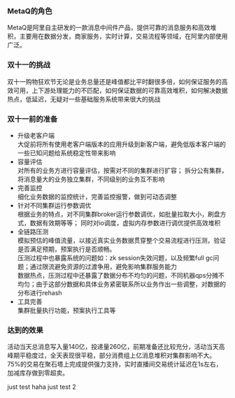 ### MetaQ的角色  
MetaQ是阿里自主研发的一款消息中间件产品，提供可靠的消息服务和高效堆积，主要用在数据分发，商家服务，实时计算，交易流程等领域，在阿里内部使用广泛。

### 双十一的挑战  
双十一购物狂欢节无论是业务总量还是峰值都比平时翻很多倍，如何保证服务的高效可用，上下游处理能力的不匹配，如何保证数据的可靠高效堆积，如何解决数据热点，低延迟，无疑对一些基础服务系统带来很大的挑战

### 双十一前的准备  
- 升级老客户端  
大促前将所有使用老客户端版本的应用升级到新客户端，避免低版本客户端的一些已知问题给系统稳定性带来影响  
- 容量评估  
对所有的业务方进行容量评估，按需对不同的集群进行扩容； 拆分公有集群，将消息量大的业务独立集群，不同级别的业务互不影响  
- 完善监控  
细化业务数据的监控统计，完善监控报警，做到可动态调整
- 针对不同集群运行参数调优  
根据业务的特点，对不同集群broker运行参数调优，如批量拉取大小，刷盘方式，数据有效期等等； 同时对io调度，虚拟内存参数进行调优提供高效堆积  
- 全链路压测  
模拟预估的峰值流量，以接近真实业务数据贯穿整个交易流程进行压测，验证是否满足预期，预案执行是否顺畅。  
压测过程中也暴露系统的问题如：zk session失效问题，以及频繁full gc问题；通过限流避免资源的过渡争用，避免影响集群服务能力  
数据热点，压测过程中还暴露了数据分布不均匀的问题，不同机器qps分摊不均匀；由于这部分数据和具体业务紧密联系所以业务作出一些调整，对数据的分布进行rehash  
- 工具完善  
集群批量执行功能，预案执行工具等  

### 达到的效果  
活动当天总消息写入量140亿，投递量260亿，前期准备还比较充分，活动当天高峰期平稳度过，全天表现很平稳，部分消费组上亿消息堆积对集群影响不大。75%的交易在聚石塔上完成提供强力支持，实时直播间交易统计延迟在1s左右，加减库存做到零超卖。

just test haha
just test 2
